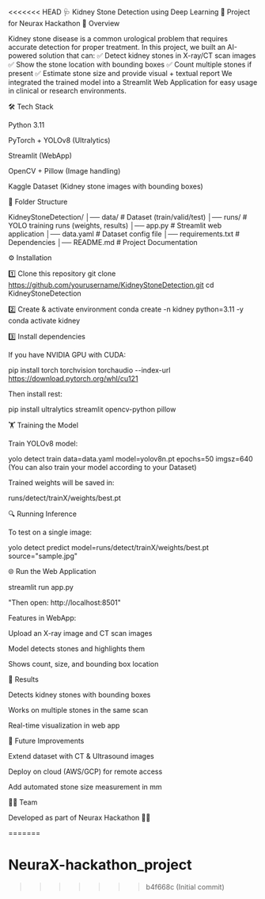 <<<<<<< HEAD
🩺 Kidney Stone Detection using Deep Learning
📌 Project for Neurax Hackathon
📖 Overview

Kidney stone disease is a common urological problem that requires accurate detection for proper treatment.
In this project, we built an AI-powered solution that can:
✅ Detect kidney stones in X-ray/CT scan images
✅ Show the stone location with bounding boxes
✅ Count multiple stones if present
✅ Estimate stone size and provide visual + textual report
We integrated the trained model into a Streamlit Web Application for easy usage in clinical or research environments.

🛠️ Tech Stack

Python 3.11

PyTorch + YOLOv8 (Ultralytics)

Streamlit (WebApp)

OpenCV + Pillow (Image handling)

Kaggle Dataset (Kidney stone images with bounding boxes)



📂 Folder Structure

KidneyStoneDetection/
│── data/                 # Dataset (train/valid/test)
│── runs/                 # YOLO training runs (weights, results)
│── app.py                # Streamlit web application
│── data.yaml             # Dataset config file
│── requirements.txt      # Dependencies
│── README.md             # Project Documentation


⚙️ Installation

1️⃣ Clone this repository
git clone https://github.com/yourusername/KidneyStoneDetection.git
cd KidneyStoneDetection

2️⃣ Create & activate environment
conda create -n kidney python=3.11 -y
conda activate kidney

3️⃣ Install dependencies

If you have NVIDIA GPU with CUDA:

pip install torch torchvision torchaudio --index-url https://download.pytorch.org/whl/cu121


Then install rest:

pip install ultralytics streamlit opencv-python pillow



🏋️ Training the Model

Train YOLOv8 model:

yolo detect train data=data.yaml model=yolov8n.pt epochs=50 imgsz=640    (You can also train your model according to your Dataset)


Trained weights will be saved in:

runs/detect/trainX/weights/best.pt



🔍 Running Inference

To test on a single image:

yolo detect predict model=runs/detect/trainX/weights/best.pt source="sample.jpg"

🌐 Run the Web Application

streamlit run app.py

"Then open: http://localhost:8501"



Features in WebApp:

Upload an X-ray image and CT scan images

Model detects stones and highlights them

Shows count, size, and bounding box location


🎯 Results

Detects kidney stones with bounding boxes

Works on multiple stones in the same scan

Real-time visualization in web app

🚀 Future Improvements

Extend dataset with CT & Ultrasound images

Deploy on cloud (AWS/GCP) for remote access

Add automated stone size measurement in mm

👨‍💻 Team

Developed as part of Neurax Hackathon 🧠💡

=======
# NeuraX-hackathon_project
>>>>>>> b4f668c (Initial commit)
